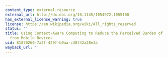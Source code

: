 ```yaml
---
content_type: external-resource
external_url: http://dx.doi.org/10.1145/1054972.1055100
has_external_license_warning: true
license: https://en.wikipedia.org/wiki/All_rights_reserved
status: ''
title: Using Context-Aware Computing to Reduce the Perceived Burden of Interruptions
  from Mobile Devices
uid: 81870260-7a2f-429f-b0aa-c38f42a28e3a
wayback_url: ''
---
```

